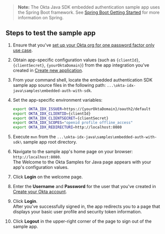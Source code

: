 > **Note:** The Okta Java SDK embedded authentication sample app uses the Spring Boot framework. See [Spring Boot Getting Started](https://spring.io/guides/gs/spring-boot/) for more information on Spring.

## Steps to test the sample app

1. Ensure that you've [set up your Okta org for one password factor only use case](/docs/guides/oie-embedded-common-org-setup/java/main/#set-up-your-okta-org-for-password-factor-only-use-cases).

1. Obtain app-specific configuration values (such as `{clientId}`, `{clientSecret}`, `{yourOktaDomain}`) from the app integration you've created in [Create new application](/docs/guides/oie-embedded-common-org-setup/java/main/#create-a-new-application).

1. From your command shell, locate the embedded authentication SDK sample app source files in the following path: `...\okta-idx-java\samples\embedded-auth-with-sdk`.

1. Set the app-specific environment variables:<br>
   ```bash
   export OKTA_IDX_ISSUER=https://{yourOktaDomain}/oauth2/default
   export OKTA_IDX_CLIENTID={clientId}
   export OKTA_IDX_CLIENTSECRET={clientSecret}
   export OKTA_IDX_SCOPES="openid profile offline_access"
   export OKTA_IDX_REDIRECTURI=http://localhost:8080
   ```

1. Execute `mvn` from the `...\okta-idx-java\samples\embedded-auth-with-sdk\` sample app root directory.

1. Navigate to the sample app's home page on your browser: `http://localhost:8080`. <br>The Welcome to the Okta Samples for Java page appears with your app's configuration values.

1. Click **Login** on the welcome page.
1. Enter the **Username** and **Password** for the user that you've created in
   [Create your Okta account](/docs/guides/oie-embedded-common-org-setup/java/main/#create-your-okta-account).

1. Click **Login**. <br>After you've successfully signed in, the app redirects you to a page that displays your basic user profile and security token information.

1. Click **Logout** in the upper-right corner of the page to sign out of the sample app.
